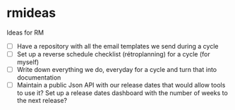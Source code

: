 # rmideas
Ideas for RM

- [ ] Have a repository with all the email templates we send during a cycle
- [ ] Set up a reverse schedule checklist (rétroplanning) for a cycle (for myself)
- [ ] Write down everything we do, everyday for a cycle and turn that into documentation
- [ ] Maintain a public Json API with our release dates that would allow tools to use it? Set up a release dates dashboard with the number of weeks to the next release?
